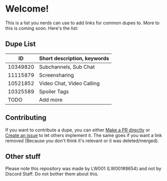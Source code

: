 # Welcome!

This is a list you nerds can use to add links for common dupes to. More to this is coming soon. Here's the list:

## Dupe List

| ID       | Short description, keywords
|--------- |----------------------------
| 10349820 | Subchannels, Sub Chat
| 11115879 | Screensharing           
| 10521852 | Video Chat, Video Calling
| 10325589 | Spoiler Tags
|   TODO   | Add more

## Contributing

If you want to contribute a dupe, you can either [Make a PR directly](https://github.com/LW001/DFB-Dupes/pulls) or [Create an issue](https://github.com/LW001/DFB-Dupes/issues) to let others implement it. The same goes if you want a link removed (Because you don't think it's relevant or it was deleted/merged).

## Other stuff

Please note this repository was made by LW001 (LW001#8654) and not by Discord Staff. Do not bother them about this.
